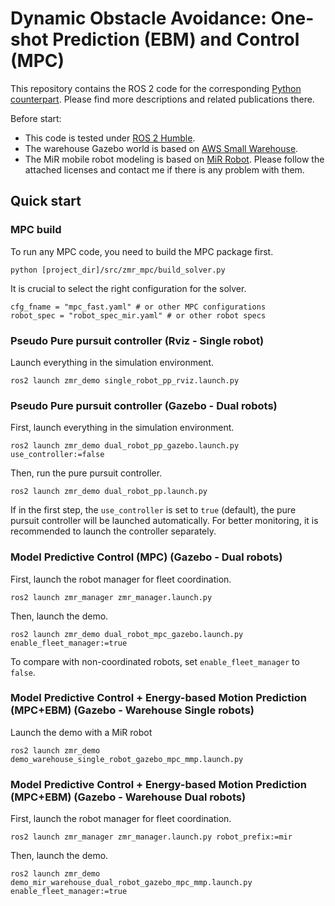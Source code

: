 # Dynamic Obstacle Avoidance: One-shot Prediction (EBM) and Control (MPC)
This repository contains the ROS 2 code for the corresponding [Python counterpart](https://github.com/Woodenonez/DyObAv-MPCnEBM-Warehouse).
Please find more descriptions and related publications there.

Before start:
- This code is tested under [ROS 2 Humble](https://docs.ros.org/en/humble/index.html).
- The warehouse Gazebo world is based on [AWS Small Warehouse](https://github.com/aws-robotics/aws-robomaker-small-warehouse-world).
- The MiR mobile robot modeling is based on [MiR Robot](https://github.com/DFKI-NI/mir_robot).
Please follow the attached licenses and contact me if there is any problem with them.

## Quick start
### MPC build
To run any MPC code, you need to build the MPC package first.
```
python [project_dir]/src/zmr_mpc/build_solver.py
``` 
It is crucial to select the right configuration for the solver. 
```
cfg_fname = "mpc_fast.yaml" # or other MPC configurations
robot_spec = "robot_spec_mir.yaml" # or other robot specs
```

### Pseudo Pure pursuit controller (Rviz - Single robot)
Launch everything in the simulation environment.

```
ros2 launch zmr_demo single_robot_pp_rviz.launch.py
```

### Pseudo Pure pursuit controller (Gazebo - Dual robots)
First, launch everything in the simulation environment.

```
ros2 launch zmr_demo dual_robot_pp_gazebo.launch.py use_controller:=false
```

Then, run the pure pursuit controller.

```
ros2 launch zmr_demo dual_robot_pp.launch.py
```

If in the first step, the `use_controller` is set to `true` (default), the pure pursuit controller will be launched automatically. For better monitoring, it is recommended to launch the controller separately.

### Model Predictive Control (MPC) (Gazebo - Dual robots)
First, launch the robot manager for fleet coordination.
```
ros2 launch zmr_manager zmr_manager.launch.py
```
Then, launch the demo.
```
ros2 launch zmr_demo dual_robot_mpc_gazebo.launch.py enable_fleet_manager:=true
```
To compare with non-coordinated robots, set `enable_fleet_manager` to `false`.

### Model Predictive Control + Energy-based Motion Prediction (MPC+EBM) (Gazebo - Warehouse Single robots)
Launch the demo with a MiR robot
```
ros2 launch zmr_demo demo_warehouse_single_robot_gazebo_mpc_mmp.launch.py
```

### Model Predictive Control + Energy-based Motion Prediction (MPC+EBM) (Gazebo - Warehouse Dual robots)
First, launch the robot manager for fleet coordination.
```
ros2 launch zmr_manager zmr_manager.launch.py robot_prefix:=mir
```
Then, launch the demo.
```
ros2 launch zmr_demo demo_mir_warehouse_dual_robot_gazebo_mpc_mmp.launch.py enable_fleet_manager:=true
```
